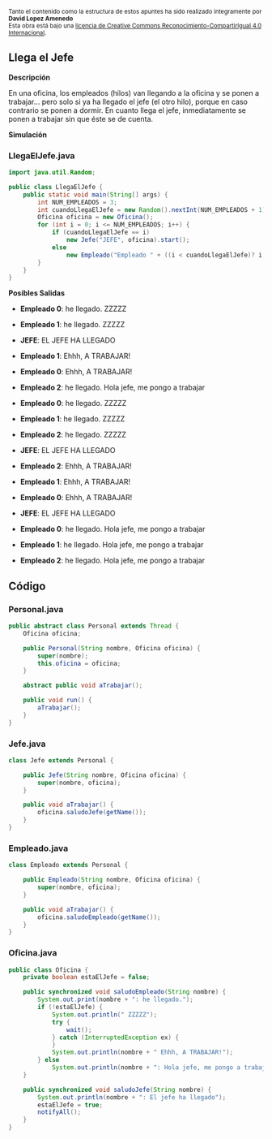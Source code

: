 <br>
<small>Tanto el contenido como la estructura de estos apuntes ha sido realizado integramente por <b>David Lopez Amenedo</b></small><br>
<small>Esta obra está bajo una <a href="https://creativecommons.org/licenses/by-sa/4.0/">licencia de Creative Commons Reconocimiento-CompartirIgual 4.0 Internacional</a>.</small>


## Llega el Jefe


**Descripción**

En una oficina, los empleados (hilos) van llegando a la oficina y se ponen a trabajar… pero solo si ya ha llegado el jefe (el otro hilo), porque en caso contrario se ponen a dormir.
En cuanto llega el jefe, inmediatamente se ponen a trabajar sin que éste se de cuenta.

**Simulación**


### LlegaElJefe.java
```java
import java.util.Random;

public class LlegaElJefe {
    public static void main(String[] args) {
        int NUM_EMPLEADOS = 3;
        int cuandoLlegaElJefe = new Random().nextInt(NUM_EMPLEADOS + 1);
        Oficina oficina = new Oficina();
        for (int i = 0; i <= NUM_EMPLEADOS; i++) {
            if (cuandoLlegaElJefe == i)
                new Jefe("JEFE", oficina).start();
            else
                new Empleado("Empleado " + ((i < cuandoLlegaElJefe)? i : i - 1), oficina).start();
        }
    }
}
```

**Posibles Salidas**


* **Empleado 0**: he llegado. ZZZZZ
* **Empleado 1**: he llegado. ZZZZZ
* **JEFE**: EL JEFE HA LLEGADO
* **Empleado 1**: Ehhh, A TRABAJAR!
* **Empleado 0**: Ehhh, A TRABAJAR!
* **Empleado 2**: he llegado. Hola jefe, me pongo a trabajar

* **Empleado 0**: he llegado. ZZZZZ
* **Empleado 1**: he llegado. ZZZZZ
* **Empleado 2**: he llegado. ZZZZZ
* **JEFE**: EL JEFE HA LLEGADO
* **Empleado 2**: Ehhh, A TRABAJAR!
* **Empleado 1**: Ehhh, A TRABAJAR!
* **Empleado 0**: Ehhh, A TRABAJAR!

* **JEFE**: EL JEFE HA LLEGADO
* **Empleado 0**: he llegado. Hola jefe, me pongo a trabajar
* **Empleado 1**: he llegado. Hola jefe, me pongo a trabajar
* **Empleado 2**: he llegado. Hola jefe, me pongo a trabajar

**Código**
---------

### Personal.java
```java
public abstract class Personal extends Thread {
    Oficina oficina;

    public Personal(String nombre, Oficina oficina) {
        super(nombre);
        this.oficina = oficina;
    }

    abstract public void aTrabajar();

    public void run() {
        aTrabajar();
    }
}
```

### Jefe.java
```java
class Jefe extends Personal {

    public Jefe(String nombre, Oficina oficina) {
        super(nombre, oficina);
    }

    public void aTrabajar() {
        oficina.saludoJefe(getName());
    }
}
```

### Empleado.java
```java
class Empleado extends Personal {

    public Empleado(String nombre, Oficina oficina) {
        super(nombre, oficina);
    }

    public void aTrabajar() {
        oficina.saludoEmpleado(getName());
    }
}
```

### Oficina.java
```java
public class Oficina {
    private boolean estaElJefe = false;

    public synchronized void saludoEmpleado(String nombre) {
        System.out.print(nombre + ": he llegado.");
        if (!estaElJefe) {
            System.out.println(" ZZZZZ");
            try {
                wait();
            } catch (InterruptedException ex) {
            }
            System.out.println(nombre + " Ehhh, A TRABAJAR!");
        } else
            System.out.println(nombre + ": Hola jefe, me pongo a trabajar");
    }

    public synchronized void saludoJefe(String nombre) {
        System.out.println(nombre + ": El jefe ha llegado");
        estaElJefe = true;
        notifyAll();
    }
}
```
